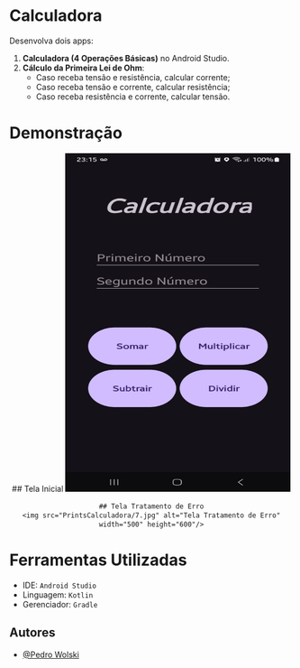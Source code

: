 # Calculadora

Desenvolva dois apps:

1. **Calculadora (4 Operações Básicas)** no Android Studio.
2. **Cálculo da Primeira Lei de Ohm**:
    - Caso receba tensão e resistência, calcular corrente;
    - Caso receba tensão e corrente, calcular resistência;
    - Caso receba resistência e corrente, calcular tensão.

# Demonstração

<div align="center">
    ## Tela Inicial
    <img src="PrintsCalculadora/1.jpg" alt="Tela Inicial" width="400" height="600"/>

    ## Tela Tratamento de Erro
    <img src="PrintsCalculadora/7.jpg" alt="Tela Tratamento de Erro" width="500" height="600"/>

</div>

# Ferramentas Utilizadas

- IDE: `Android Studio`
- Linguagem: `Kotlin`
- Gerenciador: `Gradle`

## Autores

- [@Pedro Wolski](https://www.github.com/IamPdrin)
